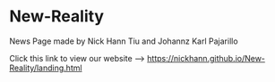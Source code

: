 # New-Reality
News Page made by Nick Hann Tiu and Johannz Karl Pajarillo

  Click this link to view our website --> https://nickhann.github.io/New-Reality/landing.html
